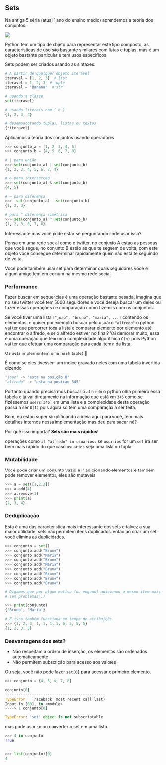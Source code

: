 ## Sets

Na antiga 5 séria (atual 1 ano do ensino médio) aprendemos a teoria dos conjuntos.

![](./imgs/sets.jpg)

Python tem um tipo de objeto para representar este tipo composto,
as características de uso são bastante similares com listas e tuplas,
mas é um objeto bastante particular e tem usos especificos.

Sets podem ser criados usando as sintaxes:

```py
# A partir de qualquer objeto iterável
iteravel = [1, 2, 3]  # list
iteravel = 1, 2, 3  # tuple
iteravel = "Banana"  # str

# usando a classe
set(iteravel)

# usando literais com { e }
{1, 2, 3, 4}

# desempacotando tuplas, listas ou textos
{*iteravel}
```

Aplicamos a teoria dos conjuntos usando operadores


```py
>>> conjunto_a = [1, 2, 3, 4, 5]
>>> conjunto_b = [4, 5, 6, 7, 8]

# | para união
>>> set(conjunto_a) | set(conjunto_b)
{1, 2, 3, 4, 5, 6, 7, 8}

# & para intersecção
>>> set(conjunto_a) & set(conjunto_b)
{4, 5}

# – para diferença
>>>  set(conjunto_a) - set(conjunto_b)
{1, 2, 3}

# para ^ diferença simétrica
>>> set(conjunto_a) ^ set(conjunto_b)
{1, 2, 3, 6, 7, 8}
```

Interessante mas você pode estar se perguntando onde usar isso?

Pensa em uma rede social como o twitter, no conjunto A estao as pessoas
que você segue, no conjunto B estão as que te seguem de volta, com este
objeto você consegue determinar rapidamente quem não está te seguindo de volta.

Você pode também usar set para determinar quais seguidores você e algum amigo
tem em comum na mesma rede social.

### Performance

Fazer buscar em sequencias é uma operação bastante pesada, imagina que no seu
twitter você tem 5000 seguidores e você deseja buscar um deles ou fazer essas
operações de comparação como fizemos com os conjuntos.

Se você tiver uma lista `["joao", "bruno", "maria", ...]` contendo os elementos, e quiser
por exemplo buscar pelo usuário `"alfredo"` o python vai ter que percorrer toda a lista
e comparar elemento por elemento até encontrar o alfredo, e se o alfredo estiver no final?
Vai demorar muito, essa é uma operação que tem uma complexidade algorítmica `O(n)` pois
Python vai ter que efetuar uma comparação para cada item `n` da lista.

Os sets implementam uma hash table! 🎉

É como se eles tivessem um índice gravado neles com uma tabela invertida dizendo
```py
"joao" -> "esta na posição 0"
"alfredo" -> "esta na posicao 345"
```
Portanto quando precisarmos buscar o `alfredo` o python olha primeiro essa tabela
e já vai diretamente na informação que está em `345` como se fizéssemos `users[345]`
em uma lista e a complexidade desta operação passa a ser `O(1)` pois agora só
tem uma comparação a ser feita.

Bom, eu estou super simplificando a ideia aqui para você, tem mais detalhes
internos nessa implementação mas deu para sacar né?

Por quê isso importa? **Sets são mais rápidos!**

operações como `if "alfredo" in usuarios:` se `usuarios` for um `set` irá ser
bem mais rápido do que caso `usuarios` seja uma lista ou tupla. 

### Mutabilidade

Você pode criar um conjunto vazio e ir adicionando elementos e também pode
remover elementos, eles são mutáveis

```py
>>> a = set([1,2,3])
>>> a.add(4)
>>> a.remove(1)
>>> print(a)
{2, 3, 4}
```

### Deduplicação

Esta é uma das característica mais interessante dos sets e talvez a sua maior
utilidade, sets não permitem itens duplicados, então ao criar um set você
elimina as duplicidades.

```py
>>> conjunto = set()
>>> conjunto.add("Bruno")
>>> conjunto.add("Maria")
>>> conjunto.add("Bruno")
>>> conjunto.add("Maria")
>>> conjunto.add("Bruno")
>>> conjunto.add("Bruno")
>>> conjunto.add("Bruno")
>>> conjunto.add("Bruno")

# Digamos que por algum motivo (ou engano) adicionou o mesmo item mais de uma vez
# sem problemas :)

>>> print(conjunto)
{'Bruno', 'Maria'}

# E isso também functiona em tempo de atribuição
>>> {1, 2, 3, 1, 1, 1, 1, 5, 5, 5, 5}
{1, 2, 3, 5}
```

### Desvantagens dos sets?

- Não respeitam a ordem de inserção, os elementos são ordenados automaticamente
- Não permitem subscrição para acesso aos valores

Ou seja, você não pode fazer `set[0]` para acessar o primeiro elemento.

```py
>>> conjunto = {4, 5, 6, 7, 8}

conjunto[0]
---------------------------------------------
TypeError   Traceback (most recent call last)
Input In [60], in <module>
----> 1 conjunto[0]

TypeError: 'set' object is not subscriptable
```

mas pode usar `in` ou converter o set em uma lista.

```py
>>> 4 in conjunto
True


>>> list(conjunto)[0]
4
```